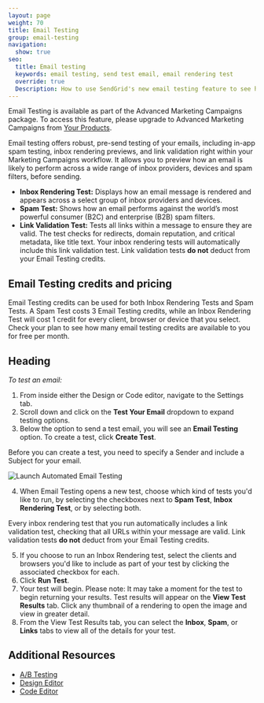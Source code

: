 ```yaml
---
layout: page
weight: 70
title: Email Testing
group: email-testing
navigation:
  show: true
seo:
  title: Email testing
  keywords: email testing, send test email, email rendering test
  override: true
  Description: How to use SendGrid's new email testing feature to see how your email shows up in different inboxes and across different devices and operating systems.
---
```

<call-out>

Email Testing is available as part of the Advanced Marketing Campaigns package. To access this feature, please upgrade to Advanced Marketing Campaigns from [Your Products](https://app.sendgrid.com/account/billing).

</call-out>

Email testing offers robust, pre-send testing of your emails, including in-app spam testing, inbox rendering previews, and link validation right within your Marketing Campaigns workflow. It allows you to preview how an email is likely to perform across a wide range of inbox providers, devices and spam filters, before sending.

- **Inbox Rendering Test:** Displays how an email message is rendered and appears across a select group of inbox providers and devices.
- **Spam Test:** Shows how an email performs against the world’s most powerful consumer (B2C) and enterprise (B2B) spam filters.
- **Link Validation Test:** Tests all links within a message to ensure they are valid. The test checks for redirects, domain reputation, and critical metadata, like title text. Your inbox rendering tests will automatically include this link validation test. Link validation tests **do not** deduct from your Email Testing credits.

## Email Testing credits and pricing

Email Testing credits can be used for both Inbox Rendering Tests and Spam Tests. A Spam Test costs 3 Email Testing credits, while an Inbox Rendering Test will cost 1 credit for every client, browser or device that you select. Check your plan to see how many email testing credits are available to you for free per month. 

## Heading

*To test an email:*

1. From inside either the Design or Code editor, navigate to the Settings tab.
1. Scroll down and click on the **Test Your Email** dropdown to expand testing options.
1. Below the option to send a test email, you will see an **Email Testing** option. To create a test, click **Create Test**.

<call-out>

Before you can create a test, you need to specify a Sender and include a Subject for your email.

</call-out>

![]({{root_url}}/img/auto-email-testing-launch.png "Launch Automated Email Testing")

4. When Email Testing opens a new test, choose which kind of tests you'd like to run, by selecting the checkboxes next to **Spam Test**, **Inbox Rendering Test**, or by selecting both.

<call-out>

Every inbox rendering test that you run automatically includes a link validation test, checking that all URLs within your message are valid. Link validation tests **do not** deduct from your Email Testing credits.

</call-out>

5. If you choose to run an Inbox Rendering test, select the clients and browsers you'd like to include as part of your test by clicking the associated checkbox for each. 
6. Click **Run Test**. 
7. Your test will begin. Please note: It may take a moment for the test to begin returning your results. Test results will appear on the **View Test Results** tab. Click any thumbnail of a rendering to open the image and view in greater detail.  
8. From the View Test Results tab, you can select the **Inbox**, **Spam**, or **Links** tabs to view all of the details for your test.

## Additional Resources

- [A/B Testing]({{root_url}}/ui/sending-email/a-b-testing/)
- [Design Editor]({{root_url}}/ui/sending-email/editor/#-The-Design-Editor)
- [Code Editor]({{root_url}}/ui/sending-email/editor/#the-code-editor)


